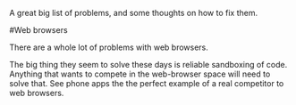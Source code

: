 A great big list of problems, and some thoughts on how to fix them.

#Web browsers

There are a whole lot of problems with web browsers.

The big thing they seem to solve these days is reliable sandboxing
of code. Anything that wants to compete in the web-browser space
will need to solve that. See phone apps the the perfect example
of a real competitor to web browsers.



